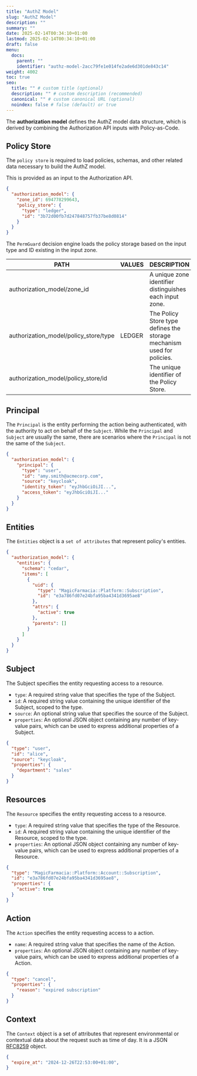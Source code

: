 ```yaml
---
title: "AuthZ Model"
slug: "AuthZ Model"
description: ""
summary: ""
date: 2025-02-14T00:34:10+01:00
lastmod: 2025-02-14T00:34:10+01:00
draft: false
menu:
  docs:
    parent: ""
    identifier: "authz-model-2acc79fe1e014fe2ade6d301de843c14"
weight: 4002
toc: true
seo:
  title: "" # custom title (optional)
  description: "" # custom description (recommended)
  canonical: "" # custom canonical URL (optional)
  noindex: false # false (default) or true
---
```


The **authorization model** defines the AuthZ model data structure, which is derived by combining the Authorization API inputs with Policy-as-Code.

## Policy Store

The `policy store` is required to load policies, schemas, and other related data necessary to build the AuthZ model.

This is provided as an input to the Authorization API.

```json
{
  "authorization_model": {
    "zone_id": 694778299643,
    "policy_store": {
      "type": "ledger",
      "id": "3b72d00fb7d247848757fb37be8d0814"
    }
  }
}
```

The `PermGuard` decision engine loads the policy storage based on the input type and ID existing in the input zone.

| PATH                                    | VALUES | DESCRIPTION                                                            |
|-----------------------------------------|--------|------------------------------------------------------------------------|
| authorization_model/zone_id           |        | A unique zone identifier distinguishes each input zone.                |
| authorization_model/policy_store/type | LEDGER | The Policy Store type defines the storage mechanism used for policies. |
| authorization_model/policy_store/id   |        | The unique identifier of the Policy Store.                             |

## Principal

The `Principal` is the entity performing the action being authenticated, with the authority to act on behalf of the `Subject`.
While the `Principal` and `Subject` are usually the same, there are scenarios where the `Principal` is not the same of the `Subject`.

```json
{
  "authorization_model": {
    "principal": {
      "type": "user",
      "id": "amy.smith@acmecorp.com",
      "source": "keycloak",
      "identity_token": "eyJhbGciOiJI...",
      "access_token": "eyJhbGciOiJI..."
    }
  }
}
```

## Entities

The `Entities` object is a `set of attributes` that represent policy's entities.

```json
{
  "authorization_model": {
    "entities": {
      "schema": "cedar",
      "items": [
        {
          "uid": {
            "type": "MagicFarmacia::Platform::Subscription",
            "id": "e3a786fd07e24bfa95ba4341d3695ae8"
          },
          "attrs": {
            "active": true
          },
          "parents": []
        }
      ]
    }
  }
}
```

## Subject

The Subject specifies the entity requesting access to a resource.

- `type`: A required string value that specifies the type of the Subject.
- `id`: A required string value containing the unique identifier of the Subject, scoped to the type.
- `source`: An optional string value that specifies the source of the Subject.
- `properties`: An optional JSON object containing any number of key-value pairs, which can be used to express additional properties of a Subject.

```json
{
  "type": "user",
  "id": "alice",
  "source": "keycloak",
  "properties": {
    "department": "sales"
  }
}
````

## Resources

The `Resource` specifies the entity requesting access to a resource.

- `type`: A required string value that specifies the type of the Resource.
- `id`: A required string value containing the unique identifier of the Resource, scoped to the type.
- `properties`: An optional JSON object containing any number of key-value pairs, which can be used to express additional properties of a Resource.

```json
{
  "type": "MagicFarmacia::Platform::Account::Subscription",
  "id": "e3a786fd07e24bfa95ba4341d3695ae8",
  "properties": {
    "active": true
  }
}
````

## Action

The `Action` specifies the entity requesting access to a action.

- `name`: A required string value that specifies the name of the Action.
- `properties`: An optional JSON object containing any number of key-value pairs, which can be used to express additional properties of a Action.

```json
{
  "type": "cancel",
  "properties": {
    "reason": "expired subscription"
  }
}
````

## Context

The `Context` object is a set of attributes that represent environmental or contextual data about the request such as time of day. It is a JSON [RFC8259](https://www.rfc-editor.org/rfc/rfc8259) object.

```json
{
  "expire_at": "2024-12-26T22:53:00+01:00",
}
````
